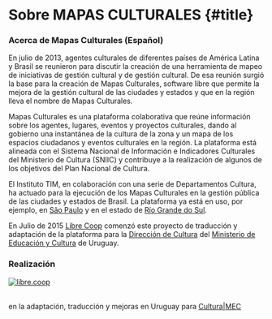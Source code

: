 # Sobre MAPAS CULTURALES {#title}

<h3>Acerca de Mapas Culturales (Español)</h3>

En julio de 2013, agentes culturales de diferentes países de América Latina y Brasil se reunieron para discutir la creación de una herramienta de mapeo de iniciativas de gestión cultural y de gestión cultural. De esa reunión surgió la base para la creación de Mapas Culturales, software libre que permite la mejora de la gestión cultural de las ciudades y estados y que en la región lleva el nombre de Mapas Culturales.

Mapas Culturales es una plataforma colaborativa que reúne información sobre los agentes, lugares, eventos y proyectos culturales, dando al gobierno una instantánea de la cultura de la zona y un mapa de los espacios ciudadanos y eventos culturales en la región. La plataforma está alineada con el Sistema Nacional de Información e Indicadores Culturales del Ministerio de Cultura (SNIIC) y contribuye a la realización de algunos de los objetivos del Plan Nacional de Cultura.

El Instituto TIM, en colaboración con una serie de Departamentos Cultura, ha actuado para la ejecución de los Mapas Culturales en la gestión pública de las ciudades y estados de Brasil. La plataforma ya está en uso, por ejemplo, en <a href="http://spcultura.prefeitura.sp.gov.br/">São Paulo</a> y en el estado de <a href="http://mapa.cultura.rs.gov.br/">Río Grande do Sul</a>.

En Julio de 2015 <a href="http://libre.coop/">Libre Coop</a> comenzó este proyecto de traducción y adaptación de la plataforma para la <a href="http://cultura.mec.gub.uy/">Dirección de Cultura</a> del <a href="http://www.mec.gub.uy/"> Ministerio de Educación y Cultura</a> de Uruguay.

<h3>Realización</h3>

<a href="http://libre.coop"><img class="alignleft" src="{{asset:img/logo_libre_coop.png}}" alt="libre.coop" /></a>
<p>
</br>
en la adaptación, traducción y mejoras en Uruguay para <a href="http://www.mec.gub.uy/"> Cultura|MEC</a></p>
</p>
<p>
</br>
</p>
